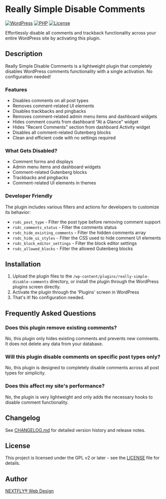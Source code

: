 # Really Simple Disable Comments

[![WordPress](https://img.shields.io/wordpress/v/really-simple-disable-comments.svg)](https://wordpress.org/plugins/really-simple-disable-comments/)
[![PHP](https://img.shields.io/badge/php-%3E%3D7.0-8892BF.svg)](https://php.net/)
[![License](https://img.shields.io/badge/license-GPL--2.0%2B-blue.svg)](https://www.gnu.org/licenses/gpl-2.0.html)

Effortlessly disable all comments and trackback functionality across your entire WordPress site by activating this plugin.

## Description

Really Simple Disable Comments is a lightweight plugin that completely disables WordPress comments functionality with a single activation. No configuration needed!

### Features

* Disables comments on all post types
* Removes comment-related UI elements
* Disables trackbacks and pingbacks
* Removes comment-related admin menu items and dashboard widgets
* Hides comment counts from dashboard "At a Glance" widget
* Hides "Recent Comments" section from dashboard Activity widget
* Disables all comment-related Gutenberg blocks
* Clean and efficient code with no settings required

### What Gets Disabled?

* Comment forms and displays
* Admin menu items and dashboard widgets
* Comment-related Gutenberg blocks
* Trackbacks and pingbacks
* Comment-related UI elements in themes

### Developer Friendly

The plugin includes various filters and actions for developers to customize its behavior:

* `rsdc_post_type` - Filter the post type before removing comment support
* `rsdc_comments_status` - Filter the comments status
* `rsdc_hide_existing_comments` - Filter the hidden comments array
* `rsdc_hide_ui_styles` - Filter the CSS used to hide comment UI elements
* `rsdc_block_editor_settings` - Filter the block editor settings
* `rsdc_allowed_blocks` - Filter the allowed Gutenberg blocks

## Installation

1. Upload the plugin files to the `/wp-content/plugins/really-simple-disable-comments` directory, or install the plugin through the WordPress plugins screen directly.
2. Activate the plugin through the 'Plugins' screen in WordPress
3. That's it! No configuration needed.

## Frequently Asked Questions

### Does this plugin remove existing comments?

No, this plugin only hides existing comments and prevents new comments. It does not delete any data from your database.

### Will this plugin disable comments on specific post types only?

No, this plugin is designed to completely disable comments across all post types for simplicity.

### Does this affect my site's performance?

No, the plugin is very lightweight and only adds the necessary hooks to disable comment functionality.

## Changelog

See [CHANGELOG.md](CHANGELOG.md) for detailed version history and release notes.

## License

This project is licensed under the GPL v2 or later - see the [LICENSE](LICENSE) file for details.

## Author

[NEXTFLY® Web Design](https://www.nextflywebdesign.com/)

